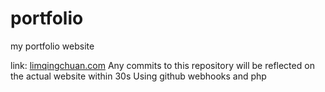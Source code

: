 # portfolio
my portfolio website

link: 
[limqingchuan.com](limqingchuan.com)
Any commits to this repository will be reflected on the actual website within 30s
Using github webhooks and php
